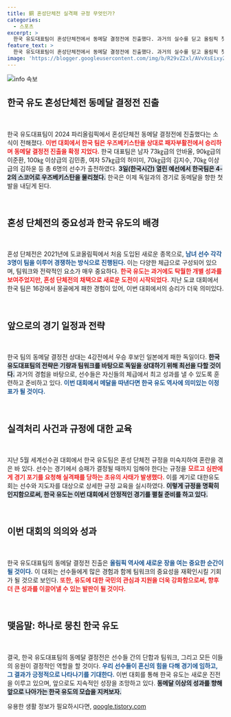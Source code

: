 ```yaml
---
title: 銅 혼성단체전 실격패 규정 무엇인가?
categories:
  - 스포츠
excerpt: >
  한국 유도대표팀이 혼성단체전에서 동메달 결정전에 진출했다. 과거의 실수를 딛고 올림픽 첫 메달에 도전하는 한국 유도, 그들의 역사는 어떻게 바뀔까?
feature_text: >
  한국 유도대표팀이 혼성단체전에서 동메달 결정전에 진출했다. 과거의 실수를 딛고 올림픽 첫 메달에 도전하는 한국 유도, 그들의 역사는 어떻게 바뀔까?
image: 'https://blogger.googleusercontent.com/img/b/R29vZ2xl/AVvXsEixyZcFfHzMRdzZMjFBmAUKJYCLCGyLL1o632UiGVXcaFdKo_bkvkuCioo0uUKlGfBVcT3P84aROyZIXSBEx3Aw5nCQ3pTgDom1WDC4m8eifvWiAmWEEVb4x6G_l8C0QH225ldMjyaFvpxGEBGNO37VmDTDMHGhJPq73UglMfDca1-0aw/s1600/blogspot.png'
---
```


<p><img src="https://blogger.googleusercontent.com/img/b/R29vZ2xl/AVvXsEixyZcFfHzMRdzZMjFBmAUKJYCLCGyLL1o632UiGVXcaFdKo_bkvkuCioo0uUKlGfBVcT3P84aROyZIXSBEx3Aw5nCQ3pTgDom1WDC4m8eifvWiAmWEEVb4x6G_l8C0QH225ldMjyaFvpxGEBGNO37VmDTDMHGhJPq73UglMfDca1-0aw/s1600/blogspot.png" alt="info 속보" /></p>

<h2 data-ke-size="size26">한국 유도 혼성단체전 동메달 결정전 진출</h2>

<p data-ke-size="size16">&nbsp;</p>

<p>한국 유도대표팀이 2024 파리올림픽에서 혼성단체전 동메달 결정전에 진출했다는 소식이 전해졌다. <b><span style="color: #ee2323;">이번 대회에서 한국 팀은 우즈베키스탄을 상대로 패자부활전에서 승리하며 동메달 결정전 진출을 확정 지었다.</span></b> 한국 대표팀은 남자 73㎏급의 안바울, 90㎏급의 이준환, 100㎏ 이상급의 김민종, 여자 57㎏급의 허미미, 70㎏급의 김지수, 70㎏ 이상급의 김하윤 등 총 6명의 선수가 출전하였다. <b><span style="background-color: #21538527;">3일(한국시간) 열린 예선에서 한국팀은 4-2의 스코어로 우즈베키스탄을 물리쳤다.</span></b> 한국은 이제 독일과의 경기로 동메달을 향한 첫 발을 내딛게 된다.</p>

<p data-ke-size="size16">&nbsp;</p>

<h2 data-ke-size="size26">혼성 단체전의 중요성과 한국 유도의 배경</h2>

<p data-ke-size="size16">&nbsp;</p>

<p>혼성 단체전은 2021년에 도쿄올림픽에서 처음 도입된 새로운 종목으로, <b><span style="color: #1a5490;">남녀 선수 각각 3명이 팀을 이루어 경쟁하는 방식으로 진행된다.</span></b> 이는 다양한 체급으로 구성되어 있으며, 팀워크와 전략적인 요소가 매우 중요하다. <b><span style="color: #ee2323;">한국 유도는 과거에도 탁월한 개별 성과를 보여주었지만, 혼성 단체전의 채택으로 새로운 도전이 시작되었다.</span></b> 지난 도쿄 대회에서 한국 팀은 16강에서 몽골에게 패한 경험이 있어, 이번 대회에서의 승리가 더욱 의미있다.</p>

<p data-ke-size="size16">&nbsp;</p>

<h2 data-ke-size="size26">앞으로의 경기 일정과 전략</h2>

<p data-ke-size="size16">&nbsp;</p>

<p>한국 팀의 동메달 결정전 상대는 4강전에서 우승 후보인 일본에게 패한 독일이다. <b><span style="background-color: #21538527;">한국 유도대표팀의 전략은 기량과 팀워크를 바탕으로 독일을 상대하기 위해 최선을 다할 것이다.</span></b> 과거의 경험을 바탕으로, 선수들은 자신들의 체급에서 최고 성과를 낼 수 있도록 훈련하고 준비하고 있다. <b><span style="color: #1a5490;">이번 대회에서 메달을 따낸다면 한국 유도 역사에 의미있는 이정표가 될 것이다.</span></b></p>

<p data-ke-size="size16">&nbsp;</p>

<h2 data-ke-size="size26">실격처리 사건과 규정에 대한 교육</h2>

<p data-ke-size="size16">&nbsp;</p>

<p>지난 5월 세계선수권 대회에서 한국 유도팀은 혼성 단체전 규정을 미숙지하여 혼란을 겪은 바 있다. 선수는 경기에서 승패가 결정될 때까지 임해야 한다는 규정을 <b><span style="color: #ee2323;">모르고 심판에게 경기 포기를 요청해 실격패를 당하는 초유의 사태가 발생했다.</span></b> 이를 계기로 대한유도회는 선수와 지도자를 대상으로 상세한 규정 교육을 실시하였다. <b><span style="background-color: #21538527;">이렇게 규정을 명확히 인지함으로써, 한국 유도는 이번 대회에서 안정적인 경기를 펼칠 준비를 하고 있다.</span></b></p>

<p data-ke-size="size16">&nbsp;</p>

<h2 data-ke-size="size26">이번 대회의 의의와 성과</h2>

<p data-ke-size="size16">&nbsp;</p>

<p>한국 유도대표팀의 동메달 결정전 진출은 <b><span style="color: #1a5490;">올림픽 역사에 새로운 장을 여는 중요한 순간이 될 것이다.</span></b> 이 대회는 선수들에게 많은 경험과 함께 팀워크의 중요성을 재확인시킬 기회가 될 것으로 보인다. <b><span style="color: #ee2323;">또한, 유도에 대한 국민의 관심과 지원을 더욱 강화함으로써, 향후 더 큰 성과를 이끌어낼 수 있는 발판이 될 것이다.</span></b> </p>

<p data-ke-size="size16">&nbsp;</p>

<h2 data-ke-size="size26">맺음말: 하나로 뭉친 한국 유도</h2>

<p data-ke-size="size16">&nbsp;</p>

<p>결국, 한국 유도대표팀의 동메달 결정전은 선수들 간의 단합과 팀워크, 그리고 모든 이들의 응원이 결정적인 역할을 할 것이다. <b><span style="color: #1a5490;">우리 선수들이 혼신의 힘을 다해 경기에 임하고, 그 결과가 긍정적으로 나타나기를 기대한다.</span></b> 이번 대회를 통해 한국 유도는 새로운 진전을 이루고 있으며, 앞으로도 지속적인 성장을 조망하고 있다. <b><span style="background-color: #21538527;">동메달 이상의 성과를 향해 앞으로 나아가는 한국 유도의 모습을 지켜보자.</span></b></p>
유용한 생활 정보가 필요하시다면, <a href="https://qoogle.tistory.com" rel="dofollow">qoogle.tistory.com</a>


